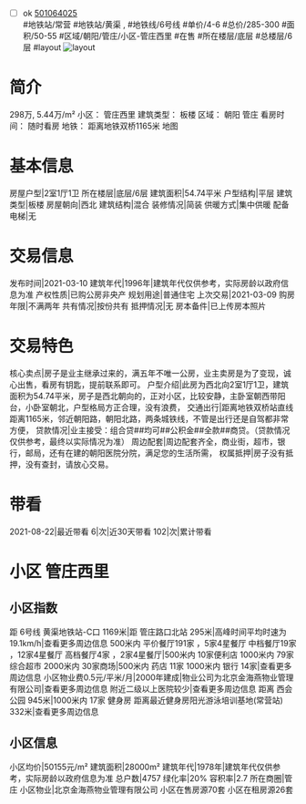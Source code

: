 - [ ] ok [501064025](https://bj.5i5j.com/ershoufang/501064025.html)  
 #地铁站/常营 #地铁站/黄渠 ,  #地铁线/6号线
#单价/4-6 #总价/285-300 #面积/50-55   #区域/朝阳/管庄/小区-管庄西里 #在售 #所在楼层/底层 #总楼层/6层 #layout 
![layout](http://image2a.5i5j.com/bdir/layout/2aacd405c4bd41cebd9263dff4afc42d.jpg_P5.jpg) 
# 简介 
 298万,  5.44万/m² 
小区： 管庄西里
建筑类型： 板楼
区域： 朝阳 管庄
看房时间： 随时看房
地铁： 距离地铁双桥1165米 地图
# 基本信息 
 房屋户型|2室1厅1卫
所在楼层|底层/6层
建筑面积|54.74平米
户型结构|平层
建筑类型|板楼
房屋朝向|西北
建筑结构|混合
装修情况|简装
供暖方式|集中供暖
配备电梯|无
# 交易信息 
 发布时间|2021-03-10
建筑年代|1996年|建筑年代仅供参考，实际房龄以政府信息为准
产权性质|已购公房非央产
规划用途|普通住宅
上次交易|2021-03-09
购房年限|不满两年
共有情况|按份共有
抵押情况|无
房本备件|已上传房本照片
# 交易特色 
 核心卖点|房子是业主继承过来的，满五年不唯一公房，业主卖房是为了变现，诚心出售，看房有钥匙，提前联系即可。
户型介绍|此房为西北向2室1厅1卫，建筑面积为54.74平米，房子是西北朝向的，正对小区，比较安静，主卧室朝西带阳台，小卧室朝北，户型格局方正合理，没有浪费，
交通出行|距离地铁双桥站直线距离1165米，邻近朝阳路，朝阳北路，两条城铁线，不管是出行还是自驾都非常方便，
贷款情况|业主接受：组合贷##均可##公积金##全款##商贷。（贷款情况仅供参考，最终以实际情况为准）
周边配套|周边配套齐全，商业街，超市，银行，邮局，还有在建的朝阳医院分院，满足您的生活所需，
权属抵押|房子没有抵押，没有查封，请放心交易。
# 带看 
 2021-08-22|最近带看	 6|次|近30天带看	 102|次|累计带看
# 小区 管庄西里
## 小区指数 
 距 6号线 黄渠地铁站-C口 1169米|距 管庄路口北站 295米|高峰时间平均时速为19.1km/h|查看更多周边信息
500米内 平价餐厅191家 ，5家4星餐厅
中档餐厅19家 ，12家4星餐厅
高档餐厅4家 ，2家4星餐厅|500米内 10家便利店
1000米内 79家综合超市
2000米内 30家商场|500米内 药店 11家
1000米内 银行 14家|查看更多周边信息
小区物业费0.5元/平米/月|2000年建成|物业公司为北京金海燕物业管理有限公司|查看更多周边信息
附近二级以上医院较少|查看更多周边信息
距离 西会公园 945米|1000米内 17家 健身房
距离最近健身房阳光游泳培训基地(常营站) 332米|查看更多周边信息
## 小区信息 
 小区均价|50155元/m²
建筑面积|28000m²
建筑年代|1978年|建筑年代仅供参考，实际房龄以政府信息为准
总户数|4757
绿化率|20%
容积率|2.7
所在商圈|管庄
小区物业|北京金海燕物业管理有限公司
小区在售房源70套
小区在租房源26套
